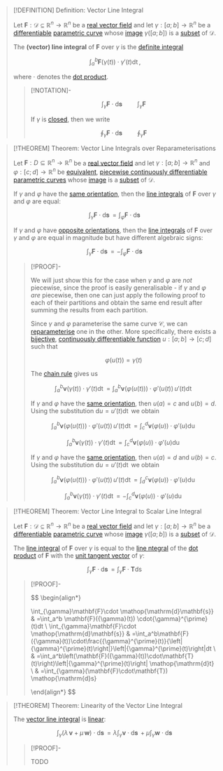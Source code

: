 >[!DEFINITION] Definition: Vector Line Integral
>
>Let $\mathbf{F}: \mathcal{D} \subseteq \mathbb{R}^n \to \mathbb{R}^n$ be a [real vector field](../Real%20Vector%20Field.md) and let $\gamma: [a;b] \to \mathbb{R}^n$ be a [differentiable](../../Parametric%20Curves/Differentiation/Differentiability%20of%20Parametric%20Curves.md) [parametric curve](../../Parametric%20Curves/Parametric%20Curve.md) whose [image](../../../../Functions/Image%20of%20a%20Function.md) $\gamma([a;b])$ is a [subset](../../../../../Set%20Theory/Subset.md) of $\mathcal{D}$.
>
>The **(vector) line integral** of $\mathbf{F}$ over $\gamma$ is the [definite integral](../../../Univariate%20Real%20Analysis/Integration/Definite%20Integrals/Definite%20Integral.md) 
>
>$$
>\int_a^b \mathbf{F}(\gamma(t)) \cdot \gamma'(t) \mathop{\mathrm{d}t},
>$$
>
>where $\cdot$ denotes the [dot product](../../../../../Algebra/Linear%20Algebra/Matrices/Row%20and%20Column%20Vectors/Real%20Vectors/Real%20Dot%20Product.md).
>
>>[!NOTATION]-
>>
>>$$
>>\int_{\gamma} \mathbf{F} \cdot \mathop{\mathrm{d}\mathbf{s}} \qquad \int_{\gamma} \mathbf{F}
>>$$
>>
>>If $\gamma$ is [closed](../../Parametric%20Curves/Closed%20Parametric%20Curve.md), then we write
>>
>>$$
>>\oint_{\gamma} \mathbf{F} \cdot \mathop{\mathrm{d}\mathbf{s}} \qquad \oint_{\gamma} \mathbf{F}
>>$$
>>
>

>[!THEOREM] Theorem: Vector Line Integrals over Reparameterisations
>
>Let $\mathbf{F}: D\subseteq \mathbb{R}^n \to \mathbb{R}^n$ be a [real vector field](../Real%20Vector%20Field.md) and let $\gamma: [a;b] \to \mathbb{R}^n$ and $\varphi: [c;d] \to \mathbb{R}^n$ be [equivalent](../../Parametric%20Curves/Equivalence%20of%20Parametric%20Curves.md), [piecewise continuously differentiable](../../Parametric%20Curves/Differentiation/Differentiability%20of%20Parametric%20Curves.md) [parametric curves](../../Parametric%20Curves/Parametric%20Curve.md) whose [image](../../../../Functions/Image%20of%20a%20Function.md) is a [subset](../../../../../Set%20Theory/Subset.md) of $\mathcal{D}$.
>
>If $\gamma$ and $\varphi$ have the [same orientation](../../Parametric%20Curves/Orientation.md), then the [line integrals](Vector%20Line%20Integral.md) of $\mathbf{F}$ over $\gamma$ and $\varphi$ are equal:
>
>$$
>\int_{\gamma} \mathbf{F} \cdot \mathop{\mathrm{d}\mathbf{s}} = \int_{\varphi} \mathbf{F} \cdot \mathop{\mathrm{d}\mathbf{s}}
>$$
>
>If $\gamma$ and $\varphi$ have [opposite orientations](../../Parametric%20Curves/Orientation.md), then the [line integrals](Vector%20Line%20Integral.md) of $\mathbf{F}$ over $\gamma$ and $\varphi$ are equal in magnitude but have different algebraic signs:
>
>$$
>\int_{\gamma} \mathbf{F} \cdot \mathop{\mathrm{d}\mathbf{s}} = -\int_{\varphi} \mathbf{F} \cdot \mathop{\mathrm{d}\mathbf{s}}
>$$
>
>>[!PROOF]-
>>
>>We will just show this for the case when $\gamma$ and $\varphi$ are *not* piecewise, since the proof is easily generalisable - if $\gamma$ and $\varphi$ *are* piecewise, then one can just apply the following proof to each of their partitions and obtain the same end result after summing the results from each partition.
>>
>>Since $\gamma$ and $\varphi$ parameterise the same curve $\mathcal{C}$, we can [reparameterise](../../../../../Geometry/Euclidean%20Geometry/Curves/Curve.md) one in the other. More specifically, there exists a [bijective](../../../../Functions/Types%20of%20Functions/Bijection.md), [continuously differentiable function](../../../Univariate%20Real%20Analysis/Differentiation/Differentiability%20of%20Real%20Functions.md) $u: [a;b] \to [c;d]$ such that
>>
>>$$
>>\varphi(u(t)) = \gamma (t)
>>$$
>>
>>The [chain rule](../../Parametric%20Curves/Differentiation/Differentiation%20Rules%20for%20Curve%20Parameterisations.md#^chainrule) gives us
>>
>>$$
>>\int_a^b \boldsymbol{v}(\gamma(t))\cdot \gamma' (t)\mathop{\mathrm{d}t} = \int_a^b \boldsymbol{v}(\varphi(u(t))) \cdot \varphi' (u(t)) \,u'(t) \mathop{\mathrm{d}t}
>>$$
>>
>>If $\gamma$ and $\varphi$ have the [same orientation](../../../../../Geometry/Euclidean%20Geometry/Curves/Curve.md), then $u(a) = c$ and $u(b) = d$. Using the substitution $\mathrm{d}u = u'(t) \mathop{\mathrm{d}t}$ we obtain
>>
>>$$
>>\int_a^b \boldsymbol{v}(\varphi(u(t))) \cdot \varphi' (u(t)) \,u'(t) \mathop{\mathrm{d}t} = \int_c^d \boldsymbol{v}(\varphi(u)) \cdot \varphi' (u) \mathop{\mathrm{d}u}
>>$$
>>
>>$$
>>\int_a^b \boldsymbol{v}(\gamma(t))\cdot \gamma' (t)\mathop{\mathrm{d}t} = \int_c^d \boldsymbol{v}(\varphi(u)) \cdot \varphi' (u) \mathop{\mathrm{d}u}
>>$$
>>
>>If $\gamma$ and $\varphi$ have the [same orientation](../../../../../Geometry/Euclidean%20Geometry/Curves/Curve.md), then $u(a) = d$ and $u(b) = c$. Using the substitution $\mathrm{d}u = u'(t) \mathop{\mathrm{d}t}$ we obtain
>>
>>$$
>>\int_a^b \boldsymbol{v}(\varphi(u(t))) \cdot \varphi' (u(t)) \,u'(t) \mathop{\mathrm{d}t} = \int_d^c \boldsymbol{v}(\varphi(u)) \cdot \varphi' (u) \mathop{\mathrm{d}u}
>>$$
>>
>>$$
>>\int_a^b \boldsymbol{v}(\gamma(t))\cdot \gamma' (t)\mathop{\mathrm{d}t} = - \int_c^d \boldsymbol{v}(\varphi(u)) \cdot \varphi' (u) \mathop{\mathrm{d}u}
>>$$
>>
>

>[!THEOREM] Theorem: Vector Line Integral to Scalar Line Integral
>
>Let $\mathbf{F}: \mathcal{D} \subseteq \mathbb{R}^n \to \mathbb{R}^n$ be a [real vector field](../Real%20Vector%20Field.md) and let $\gamma: [a;b] \to \mathbb{R}^n$ be a [differentiable](../../Parametric%20Curves/Differentiation/Differentiability%20of%20Parametric%20Curves.md) [parametric curve](../../Parametric%20Curves/Parametric%20Curve.md) whose [image](../../../../Functions/Image%20of%20a%20Function.md) $\gamma([a;b])$ is a [subset](../../../../../Set%20Theory/Subset.md) of $\mathcal{D}$.
>
>The [line integral](Vector%20Line%20Integral.md) of $\mathbf{F}$ over $\gamma$ is equal to the [line ntegral](../../Scalar%20Fields/Integration/Scalar%20Line%20Integrals.md) of the [dot product](../../../../../Algebra/Linear%20Algebra/Matrices/Row%20and%20Column%20Vectors/Real%20Vectors/Real%20Dot%20Product.md) of $\mathbf{F}$ with the [unit tangent vector](../../Parametric%20Curves/Differentiation/Tangent%20Vector.md) of $\gamma$:
>
>$$
>\int_{\gamma} \mathbf{F} \cdot \mathop{\mathrm{d}\mathbf{s}} = \int_{\gamma} \mathbf{F} \cdot \mathbf{T} \mathop{\mathrm{d}s}
>$$
>
>>[!PROOF]-
>>
>>$$
>>\begin{align*}
>>
>>\int_{\gamma}\mathbf{F}\cdot \mathop{\mathrm{d}\mathbf{s}} & =\int_a^b \mathbf{F}({\gamma}(t)) \cdot{\gamma}^{\prime}(t)dt \\
>>\int_{\gamma}\mathbf{F}\cdot \mathop{\mathrm{d}\mathbf{s}} & =\int_a^b\mathbf{F}({\gamma}(t))\cdot\frac{{\gamma}^{\prime}(t)}{\left\|{\gamma}^{\prime}(t)\right\|}\left\|{\gamma}^{\prime}(t)\right\|dt \\
>>& =\int_a^b\left(\mathbf{F}({\gamma}(t))\cdot\mathbf{T}(t)\right)\left\|{\gamma}^{\prime}(t)\right\| \mathop{\mathrm{d}t} \\
>>& =\int_{\gamma}(\mathbf{F}\cdot\mathbf{T}) \mathop{\mathrm{d}s}
>>
>>\end{align*}
>>$$
>>
>

>[!THEOREM] Theorem: Linearity of the Vector Line Integral
>
>The [vector line integral](Vector%20Line%20Integral.md) is [linear](../../../../../Algebra/Linear%20Algebra/Linear%20Transformations/Linear%20Transformation.md):
>
>$$
>\int_{\gamma} (\lambda\, \boldsymbol{v} +\mu \, \boldsymbol{w})\cdot\mathop{\mathrm{d}\boldsymbol{s}} = \lambda\int_{\gamma} \boldsymbol{v}\cdot\mathop{\mathrm{d}\boldsymbol{s}} + \mu \int_{\gamma} \boldsymbol{w}\cdot \mathop{\mathrm{d}\boldsymbol{s}}
>$$
>
>>[!PROOF]-
>>
>>TODO
>>
>

